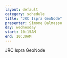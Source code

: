 ```yaml
---
layout: default
category: schedule
title: "JRC Ispra GeoNode"
presenter: Simone Dalmasso
day: wednesday
start: 10:15AM
end: 10:30AM
---
```


JRC Ispra GeoNode
